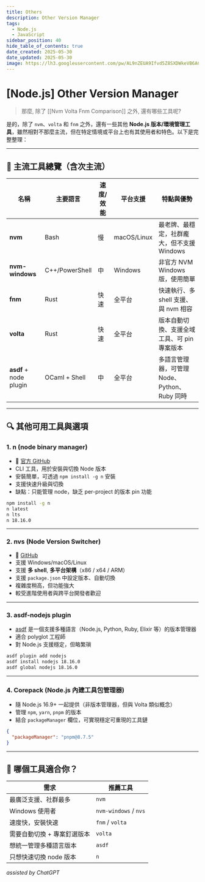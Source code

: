 ```yaml
---
title: Others 
description: Other Version Manager
tags:
  - Node.js
  - JavaScript
sidebar_position: 40
hide_table_of_contents: true
date_created: 2025-05-30
date_updated: 2025-05-30
image: https://lh3.googleusercontent.com/pw/AL9nZEUA9Ifvd5Z8SXDWkeVB6AC4MPGwnXaL6kBXNPoXwOQQ2jOcZ1Jw_0p8TKK8C3ZX0e67_FOY15eDrm7aaXSQJcKtoUzC80SAQEHsaBy6qS2AqNNs5VUFNXBKm439y_1wkvmDl-PnL8ReojnIumNlEvOXBg=w800-no?authuser=0
---
```


[Node.js] Other Version Manager
===============================

> 那麼, 除了 [[Nvm Volta Fnm Comparison]] 之外, 還有哪些工具呢?

是的，除了 `nvm`、`volta` 和 `fnm` 之外，還有一些其他 **Node.js 版本/環境管理工具**，雖然相對不那麼主流，但在特定情境或平台上也有其使用者和特色。以下是完整整理：

---

## 🌟 主流工具總覽（含次主流）

| 名稱                     | 主要語言           | 速度/效能 | 平台支援        | 特點與優勢                          |
| ---------------------- | -------------- | ----- | ----------- | ------------------------------ |
| **nvm**                | Bash           | 慢     | macOS/Linux | 最老牌、最穩定，社群龐大，但不支援 Windows      |
| **nvm-windows**        | C++/PowerShell | 中     | Windows     | 非官方 NVM Windows 版，使用簡單         |
| **fnm**                | Rust           | 快速    | 全平台         | 快速執行、多 shell 支援、與 nvm 相容       |
| **volta**              | Rust           | 快速    | 全平台         | 版本自動切換、支援全域工具、可 pin 專案版本       |
| **asdf** + node plugin | OCaml + Shell  | 中     | 全平台         | 多語言管理器，可管理 Node、Python、Ruby 同時 |

---

## 🔍 其他可用工具與選項

### 1. **n (node binary manager)**

* 📌 [官方 GitHub](https://github.com/tj/n)
* CLI 工具，用於安裝與切換 Node 版本
* 安裝簡單，可透過 `npm install -g n` 安裝
* 支援快速升級與切換
* 缺點：只能管理 node，缺乏 per-project 的版本 pin 功能

```bash
npm install -g n
n latest
n lts
n 18.16.0
```

---

### 2. **nvs (Node Version Switcher)**

* 📌 [GitHub](https://github.com/jasongin/nvs)
* 支援 Windows/macOS/Linux
* 支援 **多 shell**, **多平台架構**（x86 / x64 / ARM）
* 支援 `package.json` 中設定版本、自動切換
* 複雜度稍高，但功能強大
* 較受進階使用者與跨平台開發者歡迎

---

### 3. **asdf-nodejs plugin**

* [asdf](https://asdf-vm.com/) 是一個支援多種語言（Node.js, Python, Ruby, Elixir 等）的版本管理器
* 適合 polyglot 工程師
* 對 Node.js 支援穩定，但略繁瑣

```bash
asdf plugin add nodejs
asdf install nodejs 18.16.0
asdf global nodejs 18.16.0
```

---

### 4. **Corepack (Node.js 內建工具包管理器)**

* 隨 Node.js 16.9+ 一起提供（非版本管理器，但與 Volta 類似概念）
* 管理 `npm`, `yarn`, `pnpm` 的版本
* 結合 `packageManager` 欄位，可實現穩定可重現的工具鏈

```json
{
  "packageManager": "pnpm@8.7.5"
}
```

---

## 🧠 哪個工具適合你？

| 需求              | 推薦工具                  |
| --------------- | --------------------- |
| 最廣泛支援、社群最多      | `nvm`                 |
| Windows 使用者     | `nvm-windows` / `nvs` |
| 速度快，安裝快速        | `fnm` / `volta`       |
| 需要自動切換 + 專案釘選版本 | `volta`               |
| 想統一管理多種語言版本     | `asdf`                |
| 只想快速切換 node 版本  | `n`                   |

_assisted by ChatGPT_

